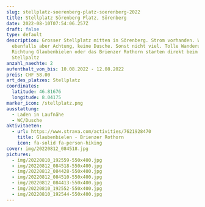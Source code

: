 ```yaml
---
slug: stellplatz-soerenberg-platz-soerenberg-2022
title: Stellplatz Sörenberg Platz, Sörenberg
date: 2022-08-10T07:54:06.257Z
draft: false
type: default
description: Grosser Stellplatz mitten in Sörenberg. Strom vorhanden. WC
  ebenfalls aber Achtung, keine Dusche. Sonst nicht viel. Tolle Wanderungen
  Richtung Glaubenbielen oder das Brienzer Rothorn starten direkt beim
  Stellpaltz
anzahl_naechte: 2
aufenthalt_von_bis: 10.08.2022 - 12.08.2022
preis: CHF 58.00
art_des_platzes: Stellplatz
coordinates:
  latitude: 46.81676
  longitude: 8.04175
marker_icon: /stellplatz.png
ausstattung:
  - Laden in Laufnähe
  - WC/Dusche
aktivitaeten:
  - url: https://www.strava.com/activities/7621928470
    title: Glaubenbielen - Brienzer Rothorn
    icon: fa-solid fa-person-hiking
cover: img/20220812_084518.jpg
pictures:
  - img/20220810_192559-550x400.jpg
  - img/20220812_084518-550x400.jpg
  - img/20220812_084428-550x400.jpg
  - img/20220812_084510-550x400.jpg
  - img/20220812_084413-550x400.jpg
  - img/20220810_192552-550x400.jpg
  - img/20220810_192544-550x400.jpg
---
```

